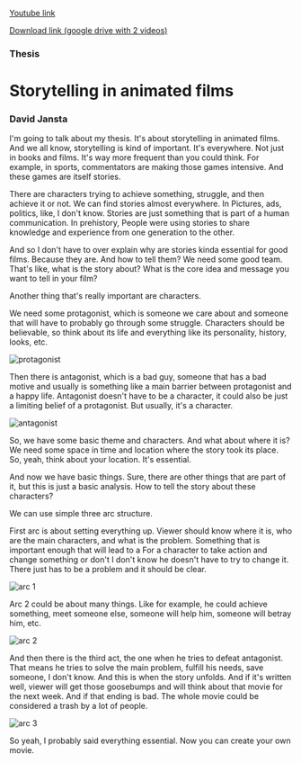 [Youtube link](https://www.youtube.com/watch?v=GiqWKbMX5h8&ab_channel=DJ100)

[Download link (google drive with 2 videos)](https://drive.google.com/drive/folders/1Arh4rxrYEhI-zx1yIGiop8S6Q13yiKxt?usp=sharing)

### Thesis

# Storytelling in animated films

### David Jansta

I'm going to talk about my thesis. It's about storytelling in animated films. And we all know, storytelling is kind of important. It's everywhere. Not just in books and films. It's way more frequent than you could think. For example, in sports, commentators are making those games intensive. And these games are itself stories.

There are characters trying to achieve something, struggle, and then achieve it or not. We can find stories almost everywhere. In Pictures, ads, politics, like, I don't know. Stories are just something that is part of a human communication. In prehistory, People were using stories to share knowledge and experience from one generation to the other.

And so I don't have to over explain why are stories kinda essential for good films. Because they are. And how to tell them? We need some good team. That's like, what is the story about? What is the core idea and message you want to tell in your film? 

Another thing that's really important are characters.

We need some protagonist, which is someone we care about and someone that will have to probably go through some struggle. Characters should be believable, so think about its life and everything like its personality, history, looks, etc. 

![protagonist](https://github.com/davidjansta1/english-for-designers6/assets/165008882/b2989a59-3009-4fcf-be8e-3da1bac027ba)

Then there is antagonist, which is a bad guy, someone that has a bad motive and usually is something like a main barrier between protagonist and a happy life. Antagonist doesn't have to be a character, it could also be just a limiting belief of a protagonist. But usually, it's a character. 

![antagonist](https://github.com/davidjansta1/english-for-designers6/assets/165008882/43971cad-0dba-458a-984d-2642acfc6b72)

So, we have some basic theme and characters. And what about where it is? We need some space in time and location where the story took its place.  So, yeah, think about your location. It's essential. 

And now we have basic things. Sure, there are other things that are part of it, but this is just a basic analysis. How to tell the story about these characters? 

We can use simple three arc structure. 

First arc is about setting everything up. Viewer should know where it is, who are the main characters, and what is the problem. Something that is important enough that will lead to a For a character to take action and change something or don't I don't know he doesn't have to try to change it. There just has to be a problem and it should be clear. 

![arc 1](https://github.com/davidjansta1/english-for-designers6/assets/165008882/462fe869-b4f9-4aa0-aeda-f6a8ed39593a)

Arc 2 could be about many things. Like for example, he could achieve something, meet someone else, someone will help him, someone will betray him, etc. 

![arc 2](https://github.com/davidjansta1/english-for-designers6/assets/165008882/6a43b0d7-c370-4729-8fbe-d3ecd18187a8)

And then there is the third act, the one when he tries to defeat antagonist. That means he tries to solve the main problem, fulfill his needs, save someone, I don't know.  And this is when the story unfolds. And if it's written well, viewer will get those goosebumps and will think about that movie for the next week. And if that ending is bad. The whole movie could be considered a trash by a lot of people. 

![arc 3](https://github.com/davidjansta1/english-for-designers6/assets/165008882/3c2088ae-a025-41ea-b694-2e84b7e78352)

So yeah, I probably said everything essential. Now you can create your own movie.
